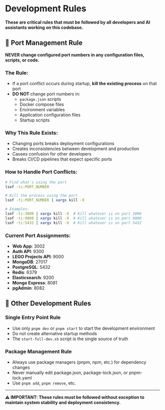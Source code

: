 # Development Rules

**These are critical rules that must be followed by all developers and AI assistants working on this codebase.**

## 🚨 Port Management Rule

**NEVER change configured port numbers in any configuration files, scripts, or code.**

### The Rule:
- If a port conflict occurs during startup, **kill the existing process** on that port
- **DO NOT** change port numbers in:
  - `package.json` scripts
  - Docker compose files
  - Environment variables
  - Application configuration files
  - Startup scripts

### Why This Rule Exists:
- Changing ports breaks deployment configurations
- Creates inconsistencies between development and production
- Causes confusion for other developers
- Breaks CI/CD pipelines that expect specific ports

### How to Handle Port Conflicts:
```bash
# Find what's using the port
lsof -ti:PORT_NUMBER

# Kill the process using the port
lsof -ti:PORT_NUMBER | xargs kill -9

# Examples:
lsof -ti:3000 | xargs kill -9  # Kill whatever is on port 3000
lsof -ti:9000 | xargs kill -9  # Kill whatever is on port 9000
lsof -ti:5432 | xargs kill -9  # Kill whatever is on port 5432
```

### Current Port Assignments:
- **Web App**: 3002
- **Auth API**: 9300
- **LEGO Projects API**: 9000
- **MongoDB**: 27017
- **PostgreSQL**: 5432
- **Redis**: 6379
- **Elasticsearch**: 9200
- **Mongo Express**: 8081
- **pgAdmin**: 8082

## 🔧 Other Development Rules

### Single Entry Point Rule
- Use only `pnpm dev` or `pnpm start` to start the development environment
- Do not create alternative startup methods
- The `start-full-dev.sh` script is the single source of truth

### Package Management Rule
- Always use package managers (pnpm, npm, etc.) for dependency changes
- Never manually edit package.json, package-lock.json, or pnpm-lock.yaml
- Use `pnpm add`, `pnpm remove`, etc.

---

**⚠️ IMPORTANT: These rules must be followed without exception to maintain system stability and deployment consistency.**
